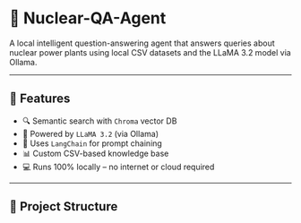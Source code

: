 # 🧠 Nuclear-QA-Agent

A local intelligent question-answering agent that answers queries about nuclear power plants using local CSV datasets and the LLaMA 3.2 model via Ollama.

---

## 🚀 Features

- 🔍 Semantic search with `Chroma` vector DB
- 🤖 Powered by `LLaMA 3.2` (via Ollama)
- 🧠 Uses `LangChain` for prompt chaining
- 📊 Custom CSV-based knowledge base
- 💻 Runs 100% locally – no internet or cloud required

---

## 📁 Project Structure


